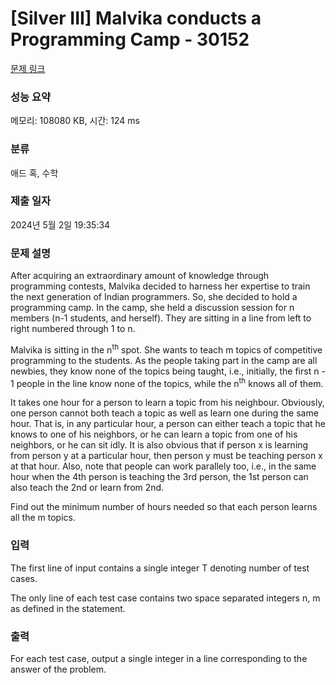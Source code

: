# [Silver III] Malvika conducts a Programming Camp - 30152 

[문제 링크](https://www.acmicpc.net/problem/30152) 

### 성능 요약

메모리: 108080 KB, 시간: 124 ms

### 분류

애드 혹, 수학

### 제출 일자

2024년 5월 2일 19:35:34

### 문제 설명

<p>After acquiring an extraordinary amount of knowledge through programming contests, Malvika decided to harness her expertise to train the next generation of Indian programmers. So, she decided to hold a programming camp. In the camp, she held a discussion session for n members (n-1 students, and herself). They are sitting in a line from left to right numbered through 1 to n.</p>

<p>Malvika is sitting in the n<sup>th</sup> spot. She wants to teach m topics of competitive programming to the students. As the people taking part in the camp are all newbies, they know none of the topics being taught, i.e., initially, the first n - 1 people in the line know none of the topics, while the n<sup>th</sup> knows all of them.</p>

<p>It takes one hour for a person to learn a topic from his neighbour. Obviously, one person cannot both teach a topic as well as learn one during the same hour. That is, in any particular hour, a person can either teach a topic that he knows to one of his neighbors, or he can learn a topic from one of his neighbors, or he can sit idly. It is also obvious that if person x is learning from person y at a particular hour, then person y must be teaching person x at that hour. Also, note that people can work parallely too, i.e., in the same hour when the 4th person is teaching the 3rd person, the 1st person can also teach the 2nd or learn from 2nd.</p>

<p>Find out the minimum number of hours needed so that each person learns all the m topics.</p>

### 입력 

 <p style="display: block; width: 0px; height: 0px; padding: 0px; border: 0px; margin: 0px; position: absolute; top: 0px; left: -9999px; opacity: 0; overflow: hidden;"> </p>

<p>The first line of input contains a single integer T denoting number of test cases.</p>

<p>The only line of each test case contains two space separated integers n, m as defined in the statement.</p>

<p style="display: block; width: 0px; height: 0px; padding: 0px; border: 0px; margin: 0px; position: absolute; top: 0px; left: -9999px; opacity: 0; overflow: hidden;"> </p>

### 출력 

 <p>For each test case, output a single integer in a line corresponding to the answer of the problem.</p>

